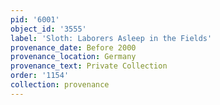 ```yaml
---
pid: '6001'
object_id: '3555'
label: 'Sloth: Laborers Asleep in the Fields'
provenance_date: Before 2000
provenance_location: Germany
provenance_text: Private Collection
order: '1154'
collection: provenance
---
```

